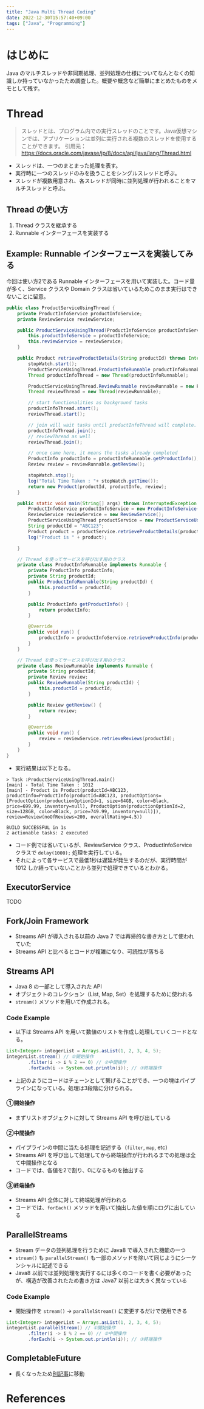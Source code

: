 ```yaml
---
title: "Java Multi Thread Coding"
date: 2022-12-30T15:57:40+09:00
tags: ["Java", "Programming"]
---
```


# はじめに
Java のマルチスレッドや非同期処理、並列処理の仕様についてなんとなくの知識しか持っていなかったため調査した。概要や概念など簡単にまとめたものをメモとして残す。

# Thread
> スレッドとは、プログラム内での実行スレッドのことです。Java仮想マシンでは、アプリケーションは並列に実行される複数のスレッドを使用することができます。
> 引用元：https://docs.oracle.com/javase/jp/8/docs/api/java/lang/Thread.html

- スレッドは、一つのまとまった処理を表す。
- 実行時に一つのスレッドのみを扱うことをシングルスレッドと呼ぶ。
- スレッドが複数用意され、各スレッドが同時に並列処理が行われることをマルチスレッドと呼ぶ。

## Thread の使い方
1. Thread クラスを継承する
2. Runnable インターフェースを実装する

## Example: Runnable インターフェースを実装してみる
今回は使い方2である Runnable インターフェースを用いて実装した。コード量が多く、Service クラスや Domain クラスは省いているためこのまま実行はできないことに留意。

```java
public class ProductServiceUsingThread {
    private ProductInfoService productInfoService;
    private ReviewService reviewService;

    public ProductServiceUsingThread(ProductInfoService productInfoService, ReviewService reviewService) {
        this.productInfoService = productInfoService;
        this.reviewService = reviewService;
    }

    public Product retrieveProductDetails(String productId) throws InterruptedException {
        stopWatch.start();
        ProductServiceUsingThread.ProductInfoRunnable productInfoRunnable = new ProductServiceUsingThread.ProductInfoRunnable(productId);
        Thread productInfoThread = new Thread(productInfoRunnable);

        ProductServiceUsingThread.ReviewRunnable reviewRunnable = new ProductServiceUsingThread.ReviewRunnable(productId);
        Thread reviewThread = new Thread(reviewRunnable);

        // start functionalities as background tasks
        productInfoThread.start();
        reviewThread.start();

        // join will wait tasks until productInfoThread will complete.
        productInfoThread.join();
        // reviewThread as well
        reviewThread.join();

        // once came here, it means the tasks already completed
        ProductInfo productInfo = productInfoRunnable.getProductInfo();
        Review review = reviewRunnable.getReview();

        stopWatch.stop();
        log("Total Time Taken : "+ stopWatch.getTime());
        return new Product(productId, productInfo, review);
    }

    public static void main(String[] args) throws InterruptedException {
        ProductInfoService productInfoService = new ProductInfoService();
        ReviewService reviewService = new ReviewService();
        ProductServiceUsingThread productService = new ProductServiceUsingThread(productInfoService, reviewService);
        String productId = "ABC123";
        Product product = productService.retrieveProductDetails(productId);
        log("Product is " + product);

    }

    // Thread を使ってサービスを呼び出す用のクラス
    private class ProductInfoRunnable implements Runnable {
        private ProductInfo productInfo;
        private String productId;
        public ProductInfoRunnable(String productId) {
            this.productId = productId;
        }

        public ProductInfo getProductInfo() {
            return productInfo;
        }

        @Override
        public void run() {
            productInfo = productInfoService.retrieveProductInfo(productId);
        }
    }

    // Thread を使ってサービスを呼び出す用のクラス
    private class ReviewRunnable implements Runnable {
        private String productId;
        private Review review;
        public ReviewRunnable(String productId) {
            this.productId = productId;
        }

        public Review getReview() {
            return review;
        }

        @Override
        public void run() {
            review = reviewService.retrieveReviews(productId);
        }
    }
}
```

- 実行結果は以下となる。

```log
> Task :ProductServiceUsingThread.main()
[main] - Total Time Taken : 1012
[main] - Product is Product(productId=ABC123, productInfo=ProductInfo(productId=ABC123, productOptions=[ProductOption(productionOptionId=1, size=64GB, color=Black, price=699.99, inventory=null), ProductOption(productionOptionId=2, size=128GB, color=Black, price=749.99, inventory=null)]), review=Review(noOfReviews=200, overallRating=4.5))

BUILD SUCCESSFUL in 1s
2 actionable tasks: 2 executed
```

- コード例では省いているが、ReviewService クラス、ProductInfoService クラスで `delay(1000);` 処理を実行している。
- それによって各サービスで最低1秒は遅延が発生するのだが、実行時間が 1012 しか経っていないことから並列で処理できているとわかる。

## ExecutorService

TODO

## Fork/Join Framework
- Streams API が導入される以前の Java 7 では再帰的な書き方として使われていた
- Streams API と比べるとコードが複雑になり、可読性が落ちる

## Streams API
- Java 8 の一部として導入された API
- オブジェクトのコレクション（List, Map, Set）を処理するために使われる
- `stream()` メソッドを用いて作成される。

### Code Example
- 以下は Streams API を用いて数値のリストを作成し処理していくコードとなる。

```java
List<Integer> integerList = Arrays.asList(1, 2, 3, 4, 5);
integerList.stream() // ①開始操作
        .filter(i -> i % 2 == 0) // ②中間操作
        .forEach(i -> System.out.println(i)); // ③終端操作
```

- 上記のようにコードはチェーンとして繋げることができ、一つの塊はパイプラインになっている。処理は3段階に分けられる。

#### ①開始操作
- まずリストオブジェクトに対して Streams API を呼び出している

#### ②中間操作
- パイプラインの中間に当たる処理を記述する（`filter`, `map`, etc）
- Streams API を呼び出して処理してから終端操作が行われるまでの処理は全て中間操作となる
- コードでは、各値を2で割り、0になるものを抽出する
#### ③終端操作
- Streams API 全体に対して終端処理が行われる
- コードでは、`forEach()` メソッドを用いて抽出した値を順にログに出している

## ParallelStreams
- Stream データの並列処理を行うために Java8 で導入された機能の一つ
- `stream()` も `parallelStream()` も一部のメソッドを除いて同じようにシーケンシャルに記述できる
- Java8 以前では並列処理を実行するには多くのコードを書く必要があったが、構造が改善されたため書き方は Java7 以前とは大きく異なっている

### Code Example
- 開始操作を `stream()` -> `parallelStream()` に変更するだけで使用できる

```java
List<Integer> integerList = Arrays.asList(1, 2, 3, 4, 5);
integerList.parallelStream() // ①開始操作
        .filter(i -> i % 2 == 0) // ②中間操作
        .forEach(i -> System.out.println(i)); // ③終端操作
```

## CompletableFuture
- 長くなったため[別記事](../../../2023/01/java-completablefuture.md)に移動


# References
